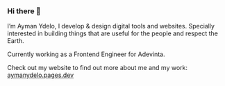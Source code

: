 ### Hi there 👋

I’m Ayman Ydelo, I develop & design digital tools and websites. Specially interested in building things that are useful for the people and respect the Earth.

Currently working as a Frontend Engineer for Adevinta.

Check out my website to find out more about me and my work: [aymanydelo.pages.dev](https://aymanydelo.pages.dev/)

<!--
**aymyo/aymyo** is a ✨ _special_ ✨ repository because its `README.md` (this file) appears on your GitHub profile.

Here are some ideas to get you started:

- 🔭 I’m currently working on ...
- 🌱 I’m currently learning ...
- 👯 I’m looking to collaborate on ...
- 🤔 I’m looking for help with ...
- 💬 Ask me about ...
- 📫 How to reach me: ...
- 😄 Pronouns: ...
- ⚡ Fun fact: ...
-->
